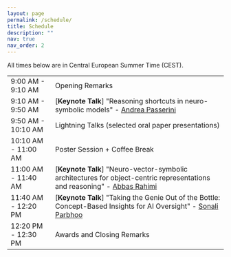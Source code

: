 ```yaml
---
layout: page
permalink: /schedule/
title: Schedule
description: ""
nav: true
nav_order: 2
---
```


All times below are in Central European Summer Time (CEST).

<div class="row">
  <div class="col-xs-12">
    <table class="table table-striped">
      <tbody>
        <tr>
          <td>9:00 AM - 9:10 AM</td>
          <td>
            Opening Remarks
          </td>
        </tr>
        <tr>
          <td>9:10 AM - 9:50 AM</td>
          <td>
            [<b>Keynote Talk</b>] "Reasoning shortcuts in neuro-symbolic models" - <a href="https://disi.unitn.it/~passerini/">Andrea Passerini</a>
          </td>
        </tr>
        <tr>
          <td>9:50 AM - 10:10 AM</td>
          <td>
            Lightning Talks (selected oral paper presentations)
          </td>
        </tr>
        <tr>
        <td>10:10 AM - 11:00 AM</td>
          <td>
            Poster Session + Coffee Break <br/>
          </td>
        </tr>
        <tr>
          <td>11:00 AM - 11:40 AM</td>
          <td>
            [<b>Keynote Talk</b>] "Neuro-vector-symbolic architectures for object-centric representations and reasoning" - <a href="https://research.ibm.com/people/abbas-rahimi">Abbas Rahimi</a>
          </td>
        </tr>
        <tr>
          <td>11:40 AM - 12:20 PM</td>
          <td>
            [<b>Keynote Talk</b>] "Taking the Genie Out of the Bottle: Concept-Based Insights for AI Oversight" - <a href="https://sites.google.com/view/sonali-parbhoo/home">Sonali Parbhoo</a>
          </td>
        </tr>
        <tr>
          <td>12:20 PM - 12:30 PM</td>
          <td>
            Awards and Closing Remarks
          </td>
        </tr>
      </tbody>
    </table>
  </div>
</div>
